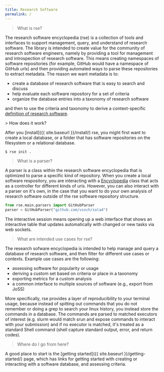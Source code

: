 ```yaml
---
title: Research Software
permalink: /
---
```


> What is rse?

The research software encyclopedia (rse) is a collection of tools and interfaces
to support management, query, and understand of research software. The library
is intended to create value for the community of research software engineers, namely
by providing a tool for management and introspection of research software.
This means creating namespaces of software repositories (for example, GitHub would
have a namespace of GitHub urls) and then providing automated ways to parse these
repositories to extract metadata. The reason we want metadata is to:

 - create a database of research software that is easy to search and discuss
 - help evaluate each software repository for a set of criteria
 - organize the database entries into a taxonomy of research software

and then to use the criteria and taxonomy to derive a context-specific
[definition of research software](https://docs.google.com/document/u/1/d/1wDb0udH9OrFWrMBsAVb8RrUMCKKRHoyEep7yveJ1d0k/edit).

<a id="#how-does-it-work">
> How does it work?

After you [install]({{ site.baseurl }}/install/) rse, you might first want to
create a local database, or a folder that has software repositories on the filesystem
or a relational database.

```bash
$ rse init .
```

> What is a parser?

A parser is a class within the research software encyclopedia that is optimized to parse a specific kind of
repository. When you create a local software respository, you are interacting with
a [Encyclopedia]() class that acts as a controller for different kinds
of uris. However, you can also interact with a parser on it's own, in the
case that you want to do your own analysis of research software outside
of the rse software repository structure.

```python
from rse.main.parsers import GitHubParser
parser = GitHubParser("github.com/vsoch/salad")
```

The interactive session means opening up a web interface that shows an interactive
table that updates automatically with changed or new tasks via web sockets.

> What are intended use cases for rse?

The research sofware encyclopedia is intended to help manage and query a database
of research software, and then filter for different use cases or contexts. Example
use cases are the following:

 - assessing software for popularity or usage
 - deriving a custom set based on criteria or place in a taxonomy
 - exporting metrics for a custom analysis
 - a common interface to multiple sources of software (e.g., export from JoSS)

More specifically, rse provides a layer of reproducibility to your terminal usage,
because instead of spitting out commands that you do not remember or doing a grep
to search your linux history, you instead store the commands in a database.
The commands are parsed to matched executors of interest (e.g. slurm would
match srun and expose commands to interact with your submission) and if no executor is matched,
it's treated as a standard Shell command (shell capture standard output, error, and return codes).

> Where do I go from here?

A good place to start is the [getting started]({{ site.baseurl }}/getting-started/) page,
which has links for getting started with creating or interacting with a software database,
and assessing criteria.
